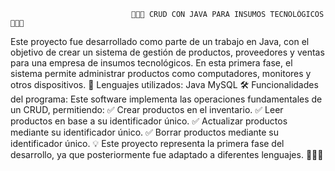                                🙂🙂🙂 CRUD CON JAVA PARA INSUMOS TECNOLÓGICOS 🙂🙂🙂
Este proyecto fue desarrollado como parte de un trabajo en Java, con el objetivo de crear un sistema de gestión de productos, proveedores y ventas para una empresa de insumos tecnológicos. En esta primera fase, el sistema permite administrar productos como computadores, monitores y otros dispositivos.
📌 Lenguajes utilizados:
Java
MySQL
🛠 Funcionalidades del programa:
Este software implementa las operaciones fundamentales de un CRUD, permitiendo:
✅ Crear productos en el inventario.
✅ Leer productos en base a su identificador único.
✅ Actualizar productos mediante su identificador único.
✅ Borrar productos mediante su identificador único.
💡 Este proyecto representa la primera fase del desarrollo, ya que posteriormente fue adaptado a diferentes lenguajes. 🙂🙂🙂
